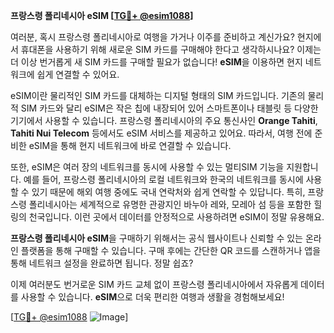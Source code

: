 **프랑스령 폴리네시아 eSIM [[TG💪+ @esim1088](https://t.me/s/esim1088)]**

여러분, 혹시 프랑스령 폴리네시아로 여행을 가거나 이주를 준비하고 계신가요? 현지에서 휴대폰을 사용하기 위해 새로운 SIM 카드를 구매해야 한다고 생각하시나요? 이제는 더 이상 번거롭게 새 SIM 카드를 구매할 필요가 없습니다! **eSIM**을 이용하면 현지 네트워크에 쉽게 연결할 수 있어요.

eSIM이란 물리적인 SIM 카드를 대체하는 디지털 형태의 SIM 카드입니다. 기존의 물리적 SIM 카드와 달리 eSIM은 작은 칩에 내장되어 있어 스마트폰이나 태블릿 등 다양한 기기에서 사용할 수 있습니다. 프랑스령 폴리네시아의 주요 통신사인 **Orange Tahiti**, **Tahiti Nui Telecom** 등에서도 eSIM 서비스를 제공하고 있어요. 따라서, 여행 전에 준비한 eSIM을 통해 현지 네트워크에 바로 연결할 수 있습니다.

또한, eSIM은 여러 장의 네트워크를 동시에 사용할 수 있는 멀티SIM 기능을 지원합니다. 예를 들어, 프랑스령 폴리네시아의 로컬 네트워크와 한국의 네트워크를 동시에 사용할 수 있기 때문에 해외 여행 중에도 국내 연락처와 쉽게 연락할 수 있답니다. 특히, 프랑스령 폴리네시아는 세계적으로 유명한 관광지인 바누아 레와, 모레아 섬 등을 포함한 힐링의 천국입니다. 이런 곳에서 데이터를 안정적으로 사용하려면 eSIM이 정말 유용해요.

**프랑스령 폴리네시아 eSIM**을 구매하기 위해서는 공식 웹사이트나 신뢰할 수 있는 온라인 플랫폼을 통해 구매할 수 있습니다. 구매 후에는 간단한 QR 코드를 스캔하거나 앱을 통해 네트워크 설정을 완료하면 됩니다. 정말 쉽죠?

이제 여러분도 번거로운 SIM 카드 교체 없이 프랑스령 폴리네시아에서 자유롭게 데이터를 사용할 수 있습니다. **eSIM**으로 더욱 편리한 여행과 생활을 경험해보세요!

[[TG💪+ @esim1088](https://t.me/s/esim1088) ![Image](https://i.postimg.cc/Y0z9fWf4/image.png)]